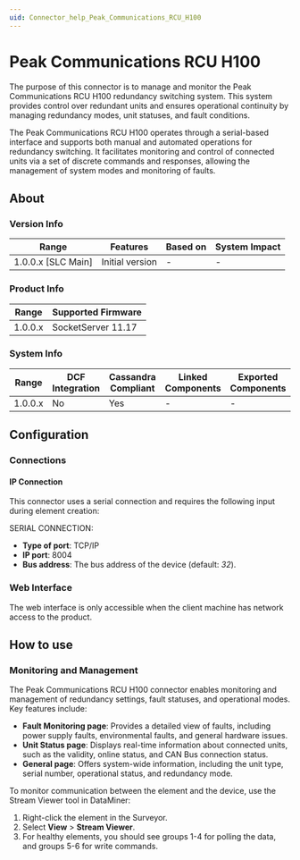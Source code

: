 ```yaml
---
uid: Connector_help_Peak_Communications_RCU_H100
---
```


# Peak Communications RCU H100

The purpose of this connector is to manage and monitor the Peak Communications RCU H100 redundancy switching system. This system provides control over redundant units and ensures operational continuity by managing redundancy modes, unit statuses, and fault conditions.

The Peak Communications RCU H100 operates through a serial-based interface and supports both manual and automated operations for redundancy switching. It facilitates monitoring and control of connected units via a set of discrete commands and responses, allowing the management of system modes and monitoring of faults.

## About

### Version Info

| Range              | Features        | Based on | System Impact |
|--------------------|-----------------|----------|---------------|
| 1.0.0.x [SLC Main] | Initial version | -        | -             |

### Product Info

| Range   | Supported Firmware |
| ------- | ------------------ |
| 1.0.0.x | SocketServer 11.17 |

### System Info

| Range   | DCF Integration | Cassandra Compliant | Linked Components | Exported Components |
| ------- | --------------- | ------------------- | ----------------- | ------------------- |
| 1.0.0.x | No              | Yes                 | -                 | -                   |

## Configuration

### Connections

#### IP Connection

This connector uses a serial connection and requires the following input during element creation:

SERIAL CONNECTION:

- **Type of port**: TCP/IP
- **IP port**: 8004
- **Bus address**: The bus address of the device (default: *32*).

### Web Interface

The web interface is only accessible when the client machine has network access to the product.

## How to use

### Monitoring and Management

The Peak Communications RCU H100 connector enables monitoring and management of redundancy settings, fault statuses, and operational modes. Key features include:

- **Fault Monitoring page**: Provides a detailed view of faults, including power supply faults, environmental faults, and general hardware issues.
- **Unit Status page**: Displays real-time information about connected units, such as the validity, online status, and CAN Bus connection status.
- **General page**: Offers system-wide information, including the unit type, serial number, operational status, and redundancy mode.

To monitor communication between the element and the device, use the Stream Viewer tool in DataMiner:

1. Right-click the element in the Surveyor.
1. Select **View** > **Stream Viewer**.
1. For healthy elements, you should see groups 1-4 for polling the data, and groups 5-6 for write commands.

